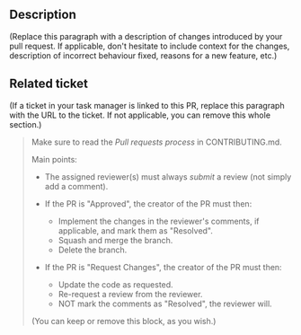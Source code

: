 ## Description

(Replace this paragraph with a description of changes introduced by your pull
request. If applicable, don't hesitate to include context for the changes,
description of incorrect behaviour fixed, reasons for a new feature, etc.)

## Related ticket

(If a ticket in your task manager is linked to this PR, replace this paragraph
with the URL to the ticket. If not applicable, you can remove this whole
section.)


> Make sure to read the *Pull requests process* in CONTRIBUTING.md.
> 
> Main points:
> 
> * The assigned reviewer(s) must always *submit* a review (not simply add a
>   comment).
>
> * If the PR is "Approved", the creator of the PR must then:
>   * Implement the changes in the reviewer's comments, if applicable, and mark
>     them as "Resolved".
>   * Squash and merge the branch.
>   * Delete the branch.
> 
> * If the PR is "Request Changes", the creator of the PR must then:
>   * Update the code as requested.
>   * Re-request a review from the reviewer.
>   * NOT mark the comments as "Resolved", the reviewer will.
> 
> (You can keep or remove this block, as you wish.)
